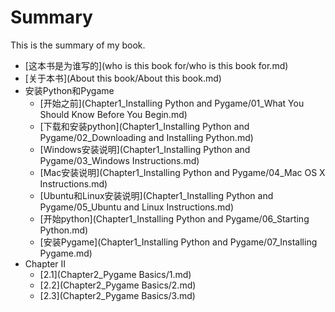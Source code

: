 # Summary

This is the summary of my book.
* [这本书是为谁写的](who is this book for/who is this book for.md)
* [关于本书](About this book/About this book.md)
* 安装Python和Pygame
  * [开始之前](Chapter1_Installing Python and Pygame/01_What You Should Know Before You Begin.md)
  * [下载和安装python](Chapter1_Installing Python and Pygame/02_Downloading and Installing Python.md)
  * [Windows安装说明](Chapter1_Installing Python and Pygame/03_Windows Instructions.md)
  * [Mac安装说明](Chapter1_Installing Python and Pygame/04_Mac OS X Instructions.md)
  * [Ubuntu和Linux安装说明](Chapter1_Installing Python and Pygame/05_Ubuntu and Linux Instructions.md)
  * [开始python](Chapter1_Installing Python and Pygame/06_Starting Python.md)
  * [安装Pygame](Chapter1_Installing Python and Pygame/07_Installing Pygame.md)
* Chapter II
  * [2.1](Chapter2_Pygame Basics/1.md)
  * [2.2](Chapter2_Pygame Basics/2.md)
  * [2.3](Chapter2_Pygame Basics/3.md)